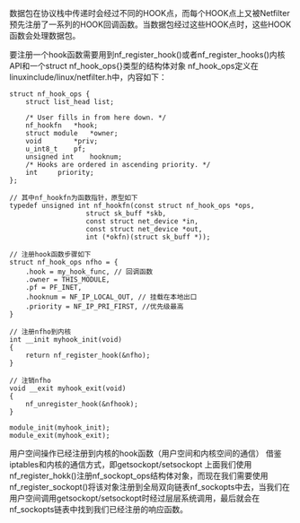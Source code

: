 数据包在协议栈中传递时会经过不同的HOOK点，而每个HOOK点上又被Netfilter预先注册了一系列的HOOK回调函数。当数据包经过这些HOOK点时，这些HOOK函数会处理数据包。

要注册一个hook函数需要用到nf_register_hook()或者nf_register_hooks()内核API和一个struct nf_hook_ops{}类型的结构体对象
nf_hook_ops定义在linuxinclude/linux/netfilter.h中，内容如下：
```
struct nf_hook_ops {
	struct list_head list;

	/* User fills in from here down. */
	nf_hookfn	*hook;
	struct module	*owner;
	void		*priv;
	u_int8_t	pf;
	unsigned int	hooknum;
	/* Hooks are ordered in ascending priority. */
	int		priority;
};

// 其中nf_hookfn为函数指针，原型如下
typedef unsigned int nf_hookfn(const struct nf_hook_ops *ops,
			       struct sk_buff *skb,
			       const struct net_device *in,
			       const struct net_device *out,
			       int (*okfn)(struct sk_buff *));

// 注册hook函数步骤如下
struct nf_hook_ops nfho = {
    .hook = my_hook_func, // 回调函数
    .owner = THIS_MODULE,
    .pf = PF_INET,
    .hooknum = NF_IP_LOCAL_OUT, // 挂载在本地出口
    .priority = NF_IP_PRI_FIRST, //优先级最高
}

// 注册nfho到内核
int __init myhook_init(void)
{
    return nf_register_hook(&nfho);
}

// 注销nfho
void __exit myhook_exit(void)
{
    nf_unregister_hook(&nfhook);
}

module_init(myhook_init);
module_exit(myhook_exit);
```
用户空间操作已经注册到内核的hook函数（用户空间和内核空间的通信）
借鉴iptables和内核的通信方式，即getsockopt/setsockopt
上面我们使用nf_register_hokk()注册nf_sockopt_ops结构体对象，而现在我们需要使用nf_register_sockopt()将该对象注册到全局双向链表nf_sockopts中去，当我们在用户空间调用getsockopt/setsockopt时经过层层系统调用，最后就会在nf_sockopts链表中找到我们已经注册的响应函数。
